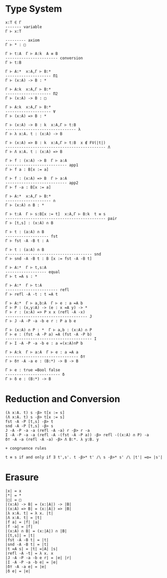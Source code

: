 # Type System

    x:T ∈ Γ
    ------- variable
    Γ ⊢ x:T

    --------- axiom
    Γ ⊢ * : □

    Γ ⊢ t:A  Γ ⊢ A:k  A ≡ B
    ----------------------- conversion
    Γ ⊢ t:B

    Γ ⊢ A:*  x:A,Γ ⊢ B:*
    -------------------- Π1
    Γ ⊢ (x:A) -> B : *

    Γ ⊢ A:k  x:A,Γ ⊢ B:*
    -------------------- Π2
    Γ ⊢ (x:A) -> B : □

    Γ ⊢ A:k  x:A,Γ ⊢ B:*
    -------------------- ∀
    Γ ⊢ (x:A) => B : *

    Γ ⊢ (x:A) -> B : k  x:A,Γ ⊢ t:B
    ------------------------------- λ
    Γ ⊢ λ x:A. t : (x:A) -> B

    Γ ⊢ (x:A) => B : k  x:A,Γ ⊢ t:B  x ∉ FV(|t|)
    -------------------------------------------- Λ
    Γ ⊢ Λ x:A. t : (x:A) => B

    Γ ⊢ f : (x:A) -> B  Γ ⊢ a:A
    --------------------------- app1
    Γ ⊢ f a : B[x := a]

    Γ ⊢ f : (x:A) => B  Γ ⊢ a:A
    --------------------------- app2
    Γ ⊢ f -a : B[x := a]

    Γ ⊢ A:*  x:A,Γ ⊢ B:*
    -------------------- ∩
    Γ ⊢ (x:A) ∩ B : *

    Γ ⊢ t:A  Γ ⊢ s:B[x := t]  x:A,Γ ⊢ B:k  t ≡ s
    -------------------------------------------- pair
    Γ ⊢ [t,s] : (x:A) ∩ B

    Γ ⊢ t : (a:A) ∩ B
    ------------------- fst
    Γ ⊢ fst -A -B t : A

    Γ ⊢ t : (a:A) ∩ B
    -------------------------------------- snd
    Γ ⊢ snd -A -B t : B [x := fst -A -B t]

    Γ ⊢ A:*  Γ ⊢ t,s:A
    ------------------ equal
    Γ ⊢ t =A s : *

    Γ ⊢ A:*  Γ ⊢ t:A
    ----------------------- refl
    Γ ⊢ refl -A -t : t =A t
    
    Γ ⊢ A:*  Γ ⊢ a,b:A  Γ ⊢ e : a =A b
    Γ ⊢ P : (x,y:A) -> (e : x =A y) -> *
    Γ ⊢ r : (x:A) => P x x (refl -A -x)
    ------------------------------------ J
    Γ ⊢ J -A -P -a -b e r : P a b e

    Γ ⊢ (x:A) ∩ P : *  Γ ⊢ a,b : (x:A) ∩ P
    Γ ⊢ e : (fst -A -P a) =A (fst -A -P b)
    -------------------------------------- I
    Γ ⊢ I -A -P -a -b e : a =(x:A)∩P b

    Γ ⊢ A:k  Γ ⊢ a:A  Γ ⊢ e : a =A a
    -------------------------------- δ⊤
    Γ ⊢ δ⊤ -A -a e : (B:*) -> B -> B

    Γ ⊢ e : true =Bool false
    ------------------------ δ
    Γ ⊢ δ e : (B:*) -> B

# Reduction and Conversion

    (λ x:A. t) s -β> t[x := s]
    (Λ x:A. t) s -β> t[x := s]
    fst -A -P [t,s] -β> t
    snd -A -P [t,s] -β> s
    J -A -P -a -a (refl -A -a) r -β> r -a
    I -A -P -a -a (refl -A -(fst -A -P a)) -β> refl -((x:A) ∩ P) -a
    δ⊤ -A -a (refl -A -a) -β> Λ B:*. λ y:B. y

    + congruence rules

    t ≡ s if and only if ∃ t',s'. t -β>* t' /\ s -β>* s' /\ |t'| =α= |s'|

# Erasure

    |x| = x
    |*| = *
    |□| = □
    |(x:A) -> B| = (x:|A|) -> |B|
    |(x:A) => B| = (x:|A|) => |B|
    |λ x:A. t| = λ x. |t|
    |Λ x:A. t| = |t|
    |f a| = |f| |a|
    |f -a| = |f|
    |(x:A) ∩ B| = (x:|A|) ∩ |B|
    |[t,s]| = |t|
    |fst -A -B t| = |t|
    |snd -A -B t| = |t|
    |t =A s| = |t| =|A| |s|
    |refl -A -t| = λ x. x
    |J -A -P -a -b e r| = |e| |r|
    |I -A -P -a -b e| = |e|
    |δ⊤ -A -a e| = |e|
    |δ e| = |e|
